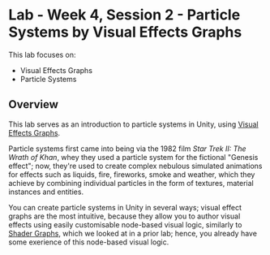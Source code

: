 # Lab - Week 4, Session 2 - Particle Systems by Visual Effects Graphs

This lab focuses on:

+ Visual Effects Graphs
+ Particle Systems

## Overview

This lab serves as an introduction to particle systems in Unity, using [Visual Effects Graphs](https://unity.com/visual-effect-graph).

Particle systems first came into being via the 1982 film _Star Trek II: The Wrath of Khan_, whey they used a particle system for the fictional "Genesis effect"; now, they're used to create complex nebulous simulated animations for effects such as liquids, fire, fireworks, smoke and weather, which they achieve by combining individual particles in the form of textures, material instances and entities.

You can create particle systems in Unity in several ways; visual effect graphs are the most intuitive, because they allow you to author visual effects using easily customisable node-based visual logic, similarly to [Shader Graphs](https://docs.unity3d.com/Packages/com.unity.shadergraph@15.0/manual/index.html), which we looked at in a prior lab; hence, you already have some exerience of this node-based visual logic.
